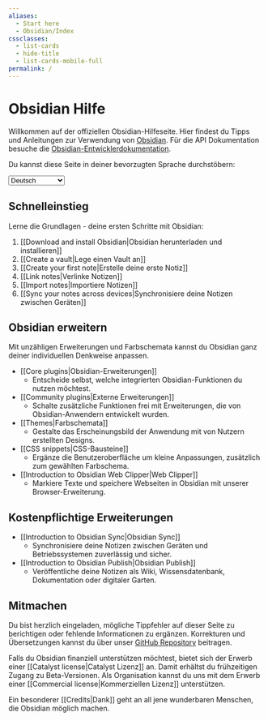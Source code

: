 ```yaml
---
aliases:
  - Start here
  - Obsidian/Index
cssclasses:
  - list-cards
  - hide-title
  - list-cards-mobile-full
permalink: /
---
```

# Obsidian Hilfe

Willkommen auf der offiziellen Obsidian-Hilfeseite. Hier findest du Tipps und Anleitungen zur Verwendung von [Obsidian](https://obsidian.md). Für die API Dokumentation besuche die [Obsidian-Entwicklerdokumentation](https://docs.obsidian.md/).

Du kannst diese Seite in deiner bevorzugten Sprache durchstöbern:

<select class="dropdown select-location">
<option value="">Deutsch</option>
<option value="https://publish.obsidian.md/help-ar">العربية</option>
<option value="https://publish.obsidian.md/help-da">Dansk</option>
<option value="https://help.obsidian.md/">English</option>
<option value="https://publish.obsidian.md/help-es">Español</option>
<option value="https://publish.obsidian.md/help-it">Italiano</option>
<option value="https://publish.obsidian.md/help-ja">日本語</option>
<option value="https://publish.obsidian.md/help-km">Phéasa Khmêr</option>
<option value="https://publish.obsidian.md/help-ko">한국어</option>
<option value="https://publish.obsidian.md/help-pt-br">Português</option>
<option value="https://publish.obsidian.md/help-ru">Русский</option>
<option value="https://publish.obsidian.md/help-vi">Tiếng Việt</option>
<option value="https://publish.obsidian.md/help-zh">中文</option>
</select>

## Schnelleinstieg

Lerne die Grundlagen - deine ersten Schritte mit Obsidian:

1. [[Download and install Obsidian|Obsidian herunterladen und installieren]]
2. [[Create a vault|Lege einen Vault an]]
3. [[Create your first note|Erstelle deine erste Notiz]]
4. [[Link notes|Verlinke Notizen]]
5. [[Import notes|Importiere Notizen]]
6. [[Sync your notes across devices|Synchronisiere deine Notizen zwischen Geräten]]

## Obsidian erweitern

Mit unzähligen Erweiterungen und Farbschemata kannst du Obsidian ganz deiner individuellen Denkweise anpassen.

- [[Core plugins|Obsidian-Erweiterungen]]
	- Entscheide selbst, welche integrierten Obsidian-Funktionen du nutzen möchtest.
- [[Community plugins|Externe Erweiterungen]]
	- Schalte zusätzliche Funktionen frei mit Erweiterungen, die von Obsidian-Anwendern entwickelt wurden.
- [[Themes|Farbschemata]]
	- Gestalte das Erscheinungsbild der Anwendung mit von Nutzern erstellten Designs.
- [[CSS snippets|CSS-Bausteine]]
	- Ergänze die Benutzeroberfläche um kleine Anpassungen, zusätzlich zum gewählten Farbschema.
- [[Introduction to Obsidian Web Clipper|Web Clipper]]
	- Markiere Texte und speichere Webseiten in Obsidian mit unserer Browser-Erweiterung.

## Kostenpflichtige Erweiterungen

- [[Introduction to Obsidian Sync|Obsidian Sync]]
	- Synchronisiere deine Notizen zwischen Geräten und Betriebssystemen zuverlässig und sicher.
- [[Introduction to Obsidian Publish|Obsidian Publish]]
	- Veröffentliche deine Notizen als Wiki, Wissensdatenbank, Dokumentation oder digitaler Garten.

## Mitmachen

Du bist herzlich eingeladen, mögliche Tippfehler auf dieser Seite zu berichtigen oder fehlende Informationen zu ergänzen. Korrekturen und Übersetzungen kannst du über unser [GitHub Repository](https://github.com/obsidianmd/obsidian-docs/) beitragen.

Falls du Obsidian finanziell unterstützen möchtest, bietet sich der Erwerb einer [[Catalyst license|Catalyst Lizenz]] an. Damit erhältst du frühzeitigen Zugang zu Beta-Versionen. Als Organisation kannst du uns mit dem Erwerb einer [[Commercial license|Kommerziellen Lizenz]] unterstützen.

Ein besonderer [[Credits|Dank]] geht an all jene wunderbaren Menschen, die Obsidian möglich machen.
